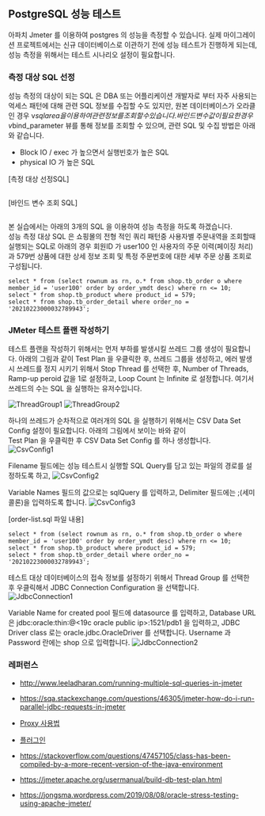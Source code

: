 ## PostgreSQL 성능 테스트 ##

아파치 Jmeter 를 이용하여 postgres 의 성능을 측정할 수 있습니다. 실제 마이그레이션 프로젝트에서는 신규 데이터베이스로 이관하기 전에 성능 테스트가 진행하게 되는데, 성능 측정을 위해서는 테스트 시나리오 설정이 필요합니다. 

### 측정 대상 SQL 선정 ###

성능 측정의 대상이 되는 SQL 은 DBA 또는 어플리케이션 개발자로 부터 자주 사용되는 억세스 패턴에 대해 관련 SQL 정보를 수집할 수도 있지만, 원본 데이터베이스가 오라클인 경우 v$sqlarea 을 이용하여 관련 정보를 조회할 수 있습니다. 바인드 변수값이 필요한 경우 v$bind_parameter 뷰를 통해 정보를 조회할 수 있으며, 관련 SQL 및 수집 방법은 아래와 같습니다. 

* Block IO / exec 가 높으면서 실행빈호가 높은 SQL 
* physical IO 가 높은 SQL 

[측정 대상 선정SQL]
```

```

[바인드 변수 조회 SQL]
```

```

본 실습에서는 아래의 3개의 SQL 을 이용하여 성능 측정을 하도록 하겠습니다.  
성능 측정 대상 SQL 은 쇼핑몰의 전형 적인 쿼리 패턴중 사용자별 주문내역을 조회할때 실행되는 SQL로 아래의 경우 
회원ID 가 user100 인 사용자의 주문 이력(페이징 처리)과 579번 상품에 대한 상세 정보 조회 및 특정 주문번호에 대한 세부 주문 상품 조회로 구성됩니다.   
```
select * from (select rownum as rn, o.* from shop.tb_order o where member_id = 'user100' order by order_ymdt desc) where rn <= 10;
select * from shop.tb_product where product_id = 579;
select * from shop.tb_order_detail where order_no = '20210223000032789943';
```


### JMeter 테스트 플랜 작성하기 ###

테스트 플랜을 작성하기 위해서는 먼저 부하를 발생시킬 쓰레드 그룹 생성이 필요합니다. 아래의 그림과 같이 Test Plan 을 우클릭한 후, 쓰레드 그룹을 생성하고,
에러 발생시 쓰레드를 정지 시키기 위해서 Stop Thread 를 선택한 후, Number of Threads, Ramp-up peroid 값을 1로 설정하고, Loop Count 는 Infinite 로 설정합니다. 여기서 쓰레드의 수는 SQL 을 실행하는 유저수입니다.   

![ThreadGroup1](https://github.com/gnosia93/postgres-terraform/blob/main/performance/images/ThreadGroup1.png)
![ThreadGroup2](https://github.com/gnosia93/postgres-terraform/blob/main/performance/images/ThreadGroup2.png)

하나의 쓰레드가 순차적으로 여러개의 SQL 을 실행하기 위해서는 CSV Data Set Config 설정이 필요합니다. 아래의 그림에서 보이는 바와 같이  
Test Plan 을 우클릭한 후 CSV Data Set Config 를 하나 생성합니다. 
![CsvConfig1](https://github.com/gnosia93/postgres-terraform/blob/main/performance/images/CsvConfig1.png)

Filename 필드에는 성능 테스트시 실행할 SQL Query를 담고 있는 파일의 경로를 설정하도록 하고, 
![CsvConfig2](https://github.com/gnosia93/postgres-terraform/blob/main/performance/images/CsvConfig2.png)

Variable Names 필드의 값으로는 sqlQuery 를 입력하고, Delimiter 필드에는 ;(세미콜론)을 입력하도록 합니다. 
![CsvConfig3](https://github.com/gnosia93/postgres-terraform/blob/main/performance/images/CsvConfig3.png)

[order-list.sql 파일 내용]
```
select * from (select rownum as rn, o.* from shop.tb_order o where member_id = 'user100' order by order_ymdt desc) where rn <= 10;
select * from shop.tb_product where product_id = 579;
select * from shop.tb_order_detail where order_no = '20210223000032789943';
```

테스트 대상 데이터베이스의 접속 정보를 설정하기 위해서 Thread Group 를 선택한 후 우클릭해서 JDBC Connection Configuration 을 선택합니다. 
![JdbcConnection1](https://github.com/gnosia93/postgres-terraform/blob/main/performance/images/JdbcConnection1.png)

Variable Name for created pool 필드에 datasource 를 입력하고, Database URL 은 jdbc:oracle:thin:@<19c oracle public ip>:1521/pdb1 
을 입력하고, JDBC Driver class 로는 oracle.jdbc.OracleDriver 를 선택합니다.
Username 과 Password 란에는 shop 으로 입력합니다. 
![JdbcConnection2](https://github.com/gnosia93/postgres-terraform/blob/main/performance/images/JdbcConnection2.png)











### 레퍼런스 ###

* http://www.leeladharan.com/running-multiple-sql-queries-in-jmeter

* https://sqa.stackexchange.com/questions/46305/jmeter-how-do-i-run-parallel-jdbc-requests-in-jmeter

* [Proxy 사용법](https://sncap.tistory.com/547)

* [플러그인](https://huistorage.tistory.com/89?category=723808)

* https://stackoverflow.com/questions/47457105/class-has-been-compiled-by-a-more-recent-version-of-the-java-environment

* https://jmeter.apache.org/usermanual/build-db-test-plan.html

* https://jongsma.wordpress.com/2019/08/08/oracle-stress-testing-using-apache-jmeter/
